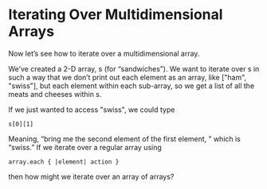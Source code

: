 # Iterating Over Multidimensional Arrays

Now let’s see how to iterate over a multidimensional array.

We’ve created a 2-D array, s (for “sandwiches”). We want to iterate over s in such a way that we don’t print out each element as an array, like ["ham", "swiss"], but each element within each sub-array, so we get a list of all the meats and cheeses within s.

If we just wanted to access "swiss", we could type

    s[0][1]

Meaning, “bring me the second element of the first element, ” which is “swiss.” If we iterate over a regular array using

    array.each { |element| action }

then how might we iterate over an array of arrays?
